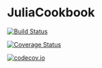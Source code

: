 # JuliaCookbook

[![Build Status](https://travis-ci.org/pranavtbhat/JuliaCookbook.jl.svg?branch=master)](https://travis-ci.org/pranavtbhat/JuliaCookbook.jl)

[![Coverage Status](https://coveralls.io/repos/pranavtbhat/JuliaCookbook.jl/badge.svg?branch=master&service=github)](https://coveralls.io/github/pranavtbhat/JuliaCookbook.jl?branch=master)

[![codecov.io](http://codecov.io/github/pranavtbhat/JuliaCookbook.jl/coverage.svg?branch=master)](http://codecov.io/github/pranavtbhat/JuliaCookbook.jl?branch=master)
